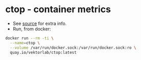 # ctop - container metrics

- See [source](https://github.com/bcicen/ctop) for extra info.
- Run, from docker: 
```bash
docker run --rm -ti \
  --name=ctop \
  --volume /var/run/docker.sock:/var/run/docker.sock:ro \
  quay.io/vektorlab/ctop:latest
```